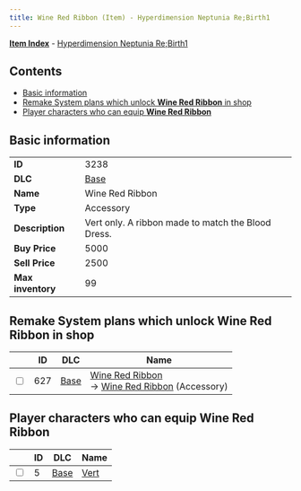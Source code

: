 ```yaml
---
title: Wine Red Ribbon (Item) - Hyperdimension Neptunia Re;Birth1
---
```


[**Item Index**](/neptunia/rb1/item/index.html) - [Hyperdimension Neptunia Re;Birth1](/neptunia/rb1)

## Contents

- [Basic information](#basic-information)
- [Remake System plans which unlock **Wine Red Ribbon** in shop](#remake-system-plans-which-unlock-wine-red-ribbon-in-shop)
- [Player characters who can equip **Wine Red Ribbon**](#player-characters-who-can-equip-wine-red-ribbon)

## Basic information

|   |   |
| -- | -- |
| **ID** | 3238 |
| **DLC** | [Base](/neptunia/rb1/dlc/1-base.html) |
| **Name** | Wine Red Ribbon |
| **Type** | Accessory |
| **Description** | Vert only. A ribbon made to match the Blood Dress. |
| **Buy Price** | 5000 |
| **Sell Price** | 2500 |
| **Max inventory** | 99 |


## Remake System plans which unlock **Wine Red Ribbon** in shop

|    | ID | DLC | Name |
| -- | -- | --- | ---- |
| <input type="checkbox" id="rb1-remake-1-627" class="trackbox" /> | 627 | [Base](/neptunia/rb1/dlc/1-base.html) | [Wine Red Ribbon](/neptunia/rb1/remake/1-627-wine-red-ribbon.html)<br /> → [Wine Red Ribbon](/neptunia/rb1/item/1-3238-wine-red-ribbon.html) (Accessory) |


## Player characters who can equip **Wine Red Ribbon**

|    | ID | DLC | Name |
| -- | -- | --- | ---- |
| <input type="checkbox" id="rb1-player-1-5" class="trackbox" /> | 5 | [Base](/neptunia/rb1/dlc/1-base.html) | [Vert](/neptunia/rb1/player/1-5-vert.html) |
